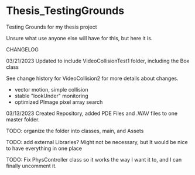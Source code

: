 # Thesis_TestingGrounds
 Testing Grounds for my thesis project

Unsure what use anyone else will have for this, but here it is.

CHANGELOG

03/21/2023
Updated to include VideoCollisionTest1 folder, including the Box class 

See change history for VideoCollision2 for more details about changes. 
- vector motion, simple collision
- stable "lookUnder" monitoring
- optimized PImage pixel array search 

03/13/2023
Created Repository, added PDE Files and .WAV files to one master folder. 

 TODO: organize the folder into classes, main, and Assets

 TODO: add external Libraries? Might not be necessary, but It would be nice to have everything in one place

 TODO: Fix PhysController class so it works the way I want it to, and I can finally uncomment it.
